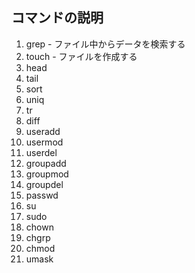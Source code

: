 ## コマンドの説明

1. grep - ファイル中からデータを検索する
1. touch - ファイルを作成する
1. head
1. tail
1. sort
1. uniq
1. tr
1. diff
1. useradd
1. usermod
1. userdel
1. groupadd
1. groupmod
1. groupdel
1. passwd
1. su
1. sudo
1. chown
1. chgrp
1. chmod
1. umask
